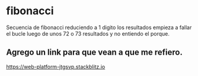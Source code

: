 # fibonacci
Secuencia de fibonacci reduciendo a 1 digito los resultados
<span>empieza a fallar el bucle luego de unos 72 o 73 resultados y no entiendo el porque.</span>
<h2>Agrego un link para que vean a que me refiero.</h2> 

https://web-platform-jtgsvp.stackblitz.io
